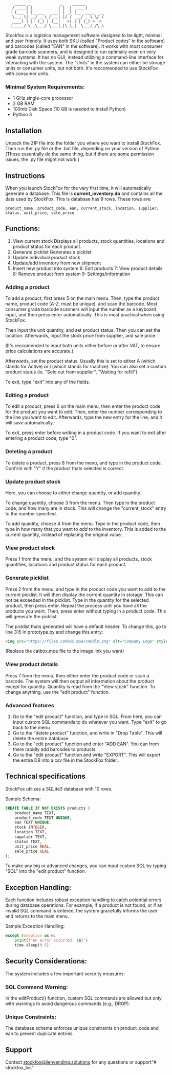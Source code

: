 ```
    _____ _             _    ______        
   / ____| |           | |  |  ____|       
  | (___ | |_ ___   ___| | _| |__ _____  __
   \___ \| __/ _ \ / __| |/ /  __/ _ \ \/ /
   ____) | || (_) | (__|   <| | | (_) >  < 
  |_____/ \__\___/ \___|_|\_\_|  \___/_/\_\
```
Stockfox is a logistics management software designed to be light, minimal and user friendly. It uses both SKU (called "Product codes" in the software) and barcodes (called "EAN" in the software). It works with most consumer grade barcode scanners, and is designed to run optimally even on very weak systems. It has no GUI, instead utilizing a command-line interface for interacting with the system. The "Units" in the system can either be storage units or consumer units, but not both. It's reccomended to use StockFox with consumer units.

### Minimal System Requirements:
- 1 GHz single-core processor
- 2 GB RAM
- 100mb Disk Space (10 GB is needed to install Python)
- Python 3

## Installation

Unpack the ZIP file into the folder you where you want to install StockFox. Then run the .py file or the .bat file, depending on your version of Python. (These essentially do the same thing, but if there are some permission issues, the .py file might not work.)

## Instructions
When you launch StockFox for the very first time, it will automatically generate a database. This file is **current_inventory.db** and contains all the data used by StockFox. This is database has 9 rows.
These rows are:
```
product_name, product_code, ean, current_stock, location, supplier, status, unit_price, sale_price
```

## Functions:
1. View current stock
Displays all products, stock quantities, locations and product status for each product.
2. Generate picklist
Generates a picklist 
3. Update individual product stock
4. Update/add inventory from new shipment
5. Insert new product into system
6: Edit products
7: View product details
8: Remove product from system
9: Settings/information

### Adding a product
To add a product, first press 5 on the main menu.
Then, type the product name, product code (A-Z, must be unique), and scan the barcode. Most consumer grade barcode scanners will input the number as a keyboard input, and then press enter automatically. This is most practical when using StockFox.

Then input the unit quantity, and set product status. Then you can set the location. Afterwards, input the stock price from supplier, and sale price. 

(It's reccomended to input both units either before or after VAT, to ensure price calculations are accurate.)

Afterwards, set the product status. Usually this is set to either A (which stands for Active) or I (which stands for Inactive). You can also set a custom product status (ie. "Sold out from supplier", "Waiting for refill")

To exit, type "exit" into any of the fields.

### Editing a product
To edit a product, press 6 on the main menu, then enter the product code for the product you want to edit.
Then, enter the number corresponding to the line you want to edit.
Afterwards, type the new entry for the line, and it will save automatically.

To exit, press enter before writing in a product code. If you want to exit after entering a product code, type "0".

### Deleting a product
To delete a product, press 8 from the menu, and type in the product code. Confirm with "Y" if the product thats selected is correct.

### Update product stock
Here, you can choose to either change quantity, or add quantity.

To change quantity, choose 3 from the menu. Then type in the product code, and how many are in stock. This will change the "current_stock" entry to the number specified.

To add quantity, choose 4 from the menu. Type in the product code, then type in how many that you want to *add* to the inventory. This is added to the current quantity, instead of replacing the original value.

### View product stock
Press 1 from the menu, and the system will display all products, stock quantities, locations and product status for each product.

### Generate picklist
Press 2 from the menu, and type in the product code you want to add to the current picklist.
It will then display the current quantity in storage. This can not be exceeded in the picklist.
Type in the quantity for the selected product, then press enter. Repeat the process until you have all the products you want. Then, press enter without typing in a product code. This will generate the picklist.

The picklist thats generated will have a default header. To change this, go to line 315 in prototype.py and change this entry:
```HTML
<img src="https://files.catbox.moe/x46dlm.png" alt="Company Logo" style="width:1250;"> 
```
(Replace the catbox.moe file to the image link you want)

### View product details
Press 7 from the menu, then either enter the product code or scan a barcode. The system will then output all information about the product except for quantity. Quantity is read from the "View stock" function.
To change anything, use the "edit product" function.


### Advanced features
1. Go to the "edit product" function, and type in SQL. From here, you can input custom SQL commands to do whatever you want. Type "exit" to go back to the menu
2. Go to the "delete product" function, and write in "Drop Table". This will delete the entire database.
3. Go to the "edit product" function and enter "ADD EAN". You can from there rapidly add barcodes to products.
4. Go to the "edit product" function and write "EXPORT". This will export the entire DB into a csv file in the StockFox folder.

## Technical specifications
StockFox utilizes a SQLite3 database with 10 rows.

Sample Schema:
```sql
CREATE TABLE IF NOT EXISTS products (
    product_name TEXT,
    product_code TEXT UNIQUE,
    ean TEXT UNIQUE,
    stock INTEGER,
    location TEXT,
    supplier TEXT,
    status TEXT,
    unit_price REAL,
    sale_price REAL
);
```
To make any big or advanced changes, you can input custom SQL by typing "SQL" into the "edit product" function.

## Exception Handling:
Each function includes robust exception handling to catch potential errors during database operations. For example, if a product is not found, or if an invalid SQL command is entered, the system gracefully informs the user and returns to the main menu.

Sample Exception Handling:

```python
except Exception as e:
    print(f"An error occurred: {e}")
    time.sleep(0.5)
```
## Security Considerations:
The system includes a few important security measures:

### SQL Command Warning: 
In the editProduct() function, custom SQL commands are allowed but only with warnings to avoid dangerous commands (e.g., DROP).

### Unique Constraints:
The database schema enforces unique constraints on product_code and ean to prevent duplicate entries.

## Support
Contact stockfox@lienvending.solutions for any questions or support"# stockfox_lvs" 

